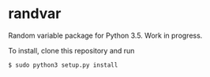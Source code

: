 # randvar
Random variable package for Python 3.5. Work in progress.

To install, clone this repository and run

    $ sudo python3 setup.py install

